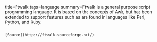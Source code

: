 title=Ftwalk
tags=language
summary=Ftwalk is a general purpose script programming language. It is based on the concepts of Awk, but has been extended to support features such as are found in languages like Perl, Python, and Ruby.
~~~~~~

[Source](https://ftwalk.sourceforge.net/)

